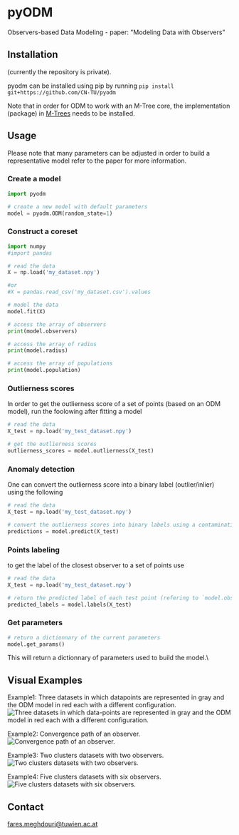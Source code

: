 # pyODM
Observers-based Data Modeling - paper: "Modeling Data with Observers"

## Installation
(currently the repository is private).

pyodm can be installed using pip by running
```pip install git+https://github.com/CN-TU/pyodm```

Note that in order for ODM to work with an M-Tree core, the implementation (package) in [M-Trees](https://github.com/CN-TU/mtree) needs to be installed.

## Usage
Please note that many parameters can be adjusted in order to build a representative model refer to the paper for more information.

### Create a model
```python
import pyodm

# create a new model with default parameters
model = pyodm.ODM(random_state=1)
```

### Construct a coreset
```python
import numpy
#import pandas

# read the data
X = np.load('my_dataset.npy')

#or
#X = pandas.read_csv('my_dataset.csv').values

# model the data
model.fit(X)

# access the array of observers
print(model.observers)

# access the array of radius
print(model.radius)

# access the array of populations
print(model.population)

```

### Outlierness scores
In  order to get the outlierness score of a set of points (based on an ODM model), run the foolowing after fitting a model
```python
# read the data
X_test = np.load('my_test_dataset.npy')

# get the outlierness scores
outlierness_scores = model.outlierness(X_test)
```

### Anomaly detection
One can convert the outlierness score into a binary label (outlier/inlier) using the following
```python
# read the data
X_test = np.load('my_test_dataset.npy')

# convert the outlierness scores into binary labels using a contamination threshold
predictions = model.predict(X_test) 
```

### Points labeling
to get the label of the closest observer to a set of points use
```python
# read the data
X_test = np.load('my_test_dataset.npy')

# return the predicted label of each test point (refering to `model.observers`)
predicted_labels = model.labels(X_test)
```

### Get parameters
```python
# return a dictionnary of the current parameters
model.get_params()
```

This will return a dictionnary of parameters used to build the model.\

## Visual Examples
Example1: Three datasets in which datapoints are represented in gray and the ODM model in red each with a different configuration.
![Three datasets in which data-points are represented in gray and the ODM model in red each with a different configuration.](/experiements/arti.png)

Example2: Convergence path of an observer.
![Convergence path of an observer.](/experiements/track0.png)

Example3: Two clusters datasets with two observers.
![Two clusters datasets with two observers.](/experiements/track1.png)

Example4: Five clusters datasets with six observers.
![Five clusters datasets with six observers.](/experiements/track2.png)

## Contact
fares.meghdouri@tuwien.ac.at
